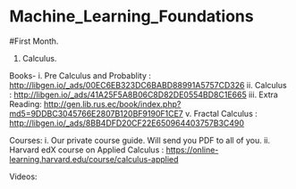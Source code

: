# Machine_Learning_Foundations

#First Month.
1. Calculus.

Books-
i. Pre Calculus and Probablity : http://libgen.io/_ads/00EC6EB323DC6BABD88991A5757CD326 
ii. Calculus : http://libgen.io/_ads/41A25F5A8B06C8D82DE0554BD8C1E665 
iii. Extra Reading: http://gen.lib.rus.ec/book/index.php?md5=9DDBC3045766E2807B120BF9190F1CE7 
v. Fractal Calculus : http://libgen.io/_ads/8BB4DFD20CF22E650964403757B3C490 

Courses:
i. Our private course guide. Will send you PDF to all of you. 
ii.  Harvard edX course on Applied Calculus : https://online-learning.harvard.edu/course/calculus-applied 

Videos: 
